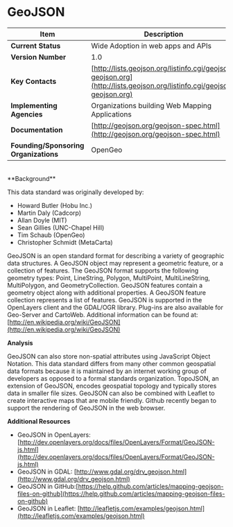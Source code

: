 # GeoJSON

| Item | Description |
| --- | --- |
| **Current Status** | Wide Adoption in web apps and APIs |
| **Version Number** | 1.0 |
| **Key Contacts** | [http://lists.geojson.org/listinfo.cgi/geojson-geojson.org](http://lists.geojson.org/listinfo.cgi/geojson-geojson.org) |
| **Implementing Agencies** | Organizations building Web Mapping Applications |
| **Documentation** | [http://geojson.org/geojson-spec.html](http://geojson.org/geojson-spec.html) |
| **Founding/Sponsoring Organizations** | OpenGeo |
<br>
**Background**

This data standard was originally developed by:

*   Howard Butler (Hobu Inc.)
*   Martin Daly (Cadcorp)
*   Allan Doyle (MIT)
*   Sean Gillies (UNC-Chapel Hill)
*   Tim Schaub (OpenGeo)
*   Christopher Schmidt (MetaCarta)

GeoJSON is an open standard format for describing a variety of geographic data structures. A GeoJSON object may represent a geometric feature, or a collection of features. The GeoJSON format supports the following geometry types: Point, LineString, Polygon, MultiPoint, MultiLineString, MultiPolygon, and GeometryCollection. GeoJSON features contain a geometry object along with additional properties. A GeoJSON feature collection represents a list of features. GeoJSON is supported in the OpenLayers client and the GDAL/OGR library. Plug-ins are also available for Geo-Server and CartoWeb. Additional information can be found at: [http://en.wikipedia.org/wiki/GeoJSON](http://en.wikipedia.org/wiki/GeoJSON)

**Analysis**

GeoJSON can also store non-spatial attributes using JavaScript Object Notation. This data standard differs from many other common geospatial data formats because it is maintained by an internet working group of developers as opposed to a formal standards organization. TopoJSON, an extension of GeoJSON, encodes geospatial topology and typically stores data in smaller file sizes. GeoJSON can also be combined with Leaflet to create interactive maps that are mobile friendly. Github recently began to support the rendering of GeoJSON in the web browser.

**Additional Resources**
*   GeoJSON in OpenLayers: [http://dev.openlayers.org/docs/files/OpenLayers/Format/GeoJSON-js.html](http://dev.openlayers.org/docs/files/OpenLayers/Format/GeoJSON-js.html)
*   GeoJSON in GDAL: [http://www.gdal.org/drv_geojson.html](http://www.gdal.org/drv_geojson.html)
*   GeoJSON in GitHub:[https://help.github.com/articles/mapping-geojson-files-on-github](https://help.github.com/articles/mapping-geojson-files-on-github)
*   GeoJSON in Leaflet: [http://leafletjs.com/examples/geojson.html](http://leafletjs.com/examples/geojson.html)

